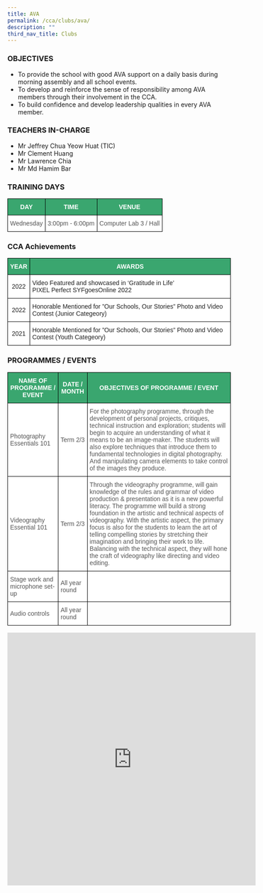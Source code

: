 ```yaml
---
title: AVA
permalink: /cca/clubs/ava/
description: ""
third_nav_title: Clubs
---
```

### OBJECTIVES

*   To provide the school with good AVA support on a daily basis during morning assembly and all school events.&nbsp;
*   To develop and reinforce the sense of responsibility among AVA members through their involvement in the CCA.&nbsp;
*   To build confidence and develop leadership qualities in every AVA member.  
    

### TEACHERS IN-CHARGE

*   Mr Jeffrey Chua Yeow Huat (TIC)  
*   Mr Clement Huang
*   Mr Lawrence Chia  
*   Mr Md Hamim Bar 
    

  

### TRAINING DAYS

<style type="text/css">
.tg  {border-collapse:collapse;border-spacing:0;}
.tg td{border-color:black;border-style:solid;border-width:1px;font-family:Arial, sans-serif;font-size:14px;
  overflow:hidden;padding:10px 5px;word-break:normal;}
.tg th{border-color:black;border-style:solid;border-width:1px;font-family:Arial, sans-serif;font-size:14px;
  font-weight:normal;overflow:hidden;padding:10px 5px;word-break:normal;}
.tg .tg-k0s0{background-color:#3AA66F;color:#FFF;font-weight:bold;text-align:center;vertical-align:middle}
.tg .tg-mwz3{background-color:#FFF;color:#565656;text-align:left;vertical-align:middle}
</style>
<table class="tg">
<thead>
  <tr>
    <th class="tg-k0s0"><span style="color:#FFF;background-color:#3AA66F">DAY</span></th>
    <th class="tg-k0s0"><span style="color:#FFF;background-color:#3AA66F">TIME</span></th>
    <th class="tg-k0s0"><span style="color:#FFF;background-color:#3AA66F">VENUE</span></th>
  </tr>
</thead>
<tbody>
  <tr>
    <td class="tg-mwz3"><span style="color:#565656">Wednesday</span></td>
    <td class="tg-mwz3"><span style="color:#565656">3:00pm - 6:00pm</span></td>
    <td class="tg-mwz3"><span style="color:#565656">Computer Lab 3 / Hall</span></td>
  </tr>
</tbody>
</table>

### CCA Achievements

<style type="text/css">
.tg  {border-collapse:collapse;border-spacing:0;}
.tg td{border-color:black;border-style:solid;border-width:1px;font-family:Arial, sans-serif;font-size:14px;
  overflow:hidden;padding:10px 5px;word-break:normal;}
.tg th{border-color:black;border-style:solid;border-width:1px;font-family:Arial, sans-serif;font-size:14px;
  font-weight:normal;overflow:hidden;padding:10px 5px;word-break:normal;}
.tg .tg-k0s0{background-color:#3AA66F;color:#FFF;font-weight:bold;text-align:center;vertical-align:middle}
.tg .tg-a3j2{background-color:#FFF;color:#222;text-align:center;vertical-align:middle}
.tg .tg-tsok{background-color:#FFF;color:#222;text-align:left;vertical-align:top}
</style>
<table class="tg">
<thead>
  <tr>
    <th class="tg-k0s0"><span style="color:#FFF;background-color:#3AA66F">YEAR</span></th>
    <th class="tg-k0s0"><span style="color:#FFF;background-color:#3AA66F">AWARDS</span></th>
  </tr>
</thead>
<tbody>
	<tr>
    <td class="tg-a3j2"><span style="color:#222;background-color:#FFF">2022</span>    </td>
    <td class="tg-tsok"><span style="color:#222;background-color:#FFF">Video Featured and showcased in ‘Gratitude in Life’ <br>PIXEL Perfect SYFgoesOnline 2022</span></td>
  </tr>
	<tr>
    <td class="tg-a3j2"><span style="color:#222;background-color:#FFF">2022</span>    </td>
    <td class="tg-tsok"><span style="color:#222;background-color:#FFF">Honorable Mentioned for ”Our Schools, Our Stories” Photo and Video Contest (Junior Categeory)</span></td>
  </tr>
  <tr>
    <td class="tg-a3j2"><span style="color:#222;background-color:#FFF">2021</span>    </td>
    <td class="tg-tsok"><span style="color:#222;background-color:#FFF">Honorable Mentioned for ”Our Schools, Our Stories” Photo and Video Contest (Youth Categeory)</span></td>
  </tr>
</tbody>
</table>

### PROGRAMMES / EVENTS

<style type="text/css">
.tg  {border-collapse:collapse;border-spacing:0;}
.tg td{border-color:black;border-style:solid;border-width:1px;font-family:Arial, sans-serif;font-size:14px;
  overflow:hidden;padding:10px 5px;word-break:normal;}
.tg th{border-color:black;border-style:solid;border-width:1px;font-family:Arial, sans-serif;font-size:14px;
  font-weight:normal;overflow:hidden;padding:10px 5px;word-break:normal;}
.tg .tg-k0s0{background-color:#3AA66F;color:#FFF;font-weight:bold;text-align:center;vertical-align:middle}
.tg .tg-mwz3{background-color:#FFF;color:#565656;text-align:left;vertical-align:middle}
.tg .tg-njgx{background-color:#FFF;color:#565656;text-align:left;vertical-align:top}
.tg .tg-0lax{text-align:left;vertical-align:top}
</style>
<table class="tg">
<thead>
  <tr>
    <th class="tg-k0s0"><span style="color:#FFF;background-color:#3AA66F">NAME OF PROGRAMME / EVENT</span></th>
    <th class="tg-k0s0"><span style="color:#FFF;background-color:#3AA66F">DATE / MONTH</span></th>
    <th class="tg-k0s0"><span style="color:#FFF;background-color:#3AA66F">OBJECTIVES OF PROGRAMME / EVENT</span></th>
  </tr>
</thead>
<tbody>
  <tr>
    <td class="tg-mwz3"><span style="color:#565656">Photography Essentials 101 </span></td>
    <td class="tg-mwz3"><span style="color:#565656">Term 2/3</span></td>
    <td class="tg-mwz3"><span style="color:#565656">For the photography programme, through the development of personal projects, critiques, technical instruction and exploration; students will begin to acquire an understanding of what it means to be an image-maker.  The students will also explore techniques that introduce them to fundamental technologies in digital photography.  And manipulating camera elements to take control of the images they produce.</span> <br></td>
  </tr>
  <tr>
    <td class="tg-mwz3"><span style="color:#565656">Videography Essential 101</span></td>
    <td class="tg-mwz3"><span style="color:#565656">Term 2/3</span></td>
    <td class="tg-njgx"><span style="color:#565656">Through the videography programme, will gain knowledge of the rules and grammar of video production &amp; presentation as it is a new powerful literacy. The programme will build a strong foundation in the artistic and technical aspects of videography. With the artistic aspect, the primary focus is also for the students to learn the art of telling compelling stories by stretching their imagination and bringing their work to life.  Balancing with the technical aspect, they will hone the craft of videography like directing and video editing.</span><br></td>
  </tr>
  <tr>
    <td class="tg-mwz3"><span style="color:#565656">Stage work and microphone set-up</span></td>
    <td class="tg-mwz3"><span style="color:#565656">All year round</span></td>
    <td class="tg-mwz3"></td>
  </tr>
  <tr>
    <td class="tg-mwz3"><span style="color:#565656">Audio controls</span></td>
    <td class="tg-mwz3"><span style="color:#565656">All year round</span></td>
    <td class="tg-0lax"></td>
  </tr>
</tbody>
</table>

<iframe allowfullscreen="true" height="569" width="560" frameborder="0" src="https://docs.google.com/presentation/d/e/2PACX-1vTyaTCLRRgfGU0Ug0nADrxdVB_4nHQBkUQC9F5z1XbcFtgSJtJ2fQg2w6kC71aUOeYhYEkNKV21KDwP/embed?start=true&amp;loop=true&amp;delayms=3000"></iframe>